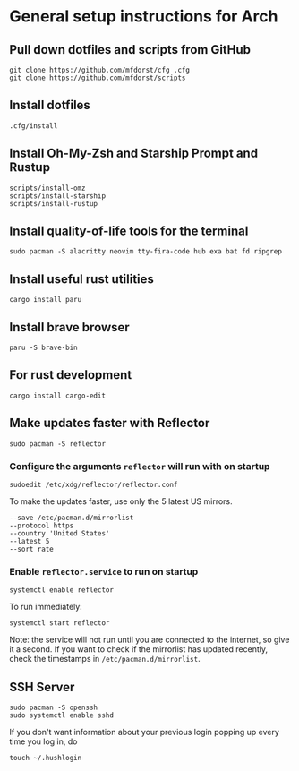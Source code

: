 # General setup instructions for Arch

## Pull down dotfiles and scripts from GitHub

```
git clone https://github.com/mfdorst/cfg .cfg
git clone https://github.com/mfdorst/scripts
```

## Install dotfiles

```
.cfg/install
```

## Install Oh-My-Zsh and Starship Prompt and Rustup

```
scripts/install-omz
scripts/install-starship
scripts/install-rustup
```

## Install quality-of-life tools for the terminal

```
sudo pacman -S alacritty neovim tty-fira-code hub exa bat fd ripgrep
```

## Install useful rust utilities

```
cargo install paru
```

## Install brave browser

```
paru -S brave-bin
```

## For rust development

```
cargo install cargo-edit
```

## Make updates faster with Reflector

```
sudo pacman -S reflector
```

### Configure the arguments `reflector` will run with on startup

```
sudoedit /etc/xdg/reflector/reflector.conf
```

To make the updates faster, use only the 5 latest US mirrors.

```
--save /etc/pacman.d/mirrorlist
--protocol https
--country 'United States'
--latest 5
--sort rate
```

### Enable `reflector.service` to run on startup

```
systemctl enable reflector
```

To run immediately:

```
systemctl start reflector
```

Note: the service will not run until you are connected to the internet, so give it a second. If you want to check if the mirrorlist has updated recently, check the timestamps in `/etc/pacman.d/mirrorlist`.

## SSH Server

```
sudo pacman -S openssh
sudo systemctl enable sshd
```

If you don't want information about your previous login popping up every time you log in, do
```
touch ~/.hushlogin
```

